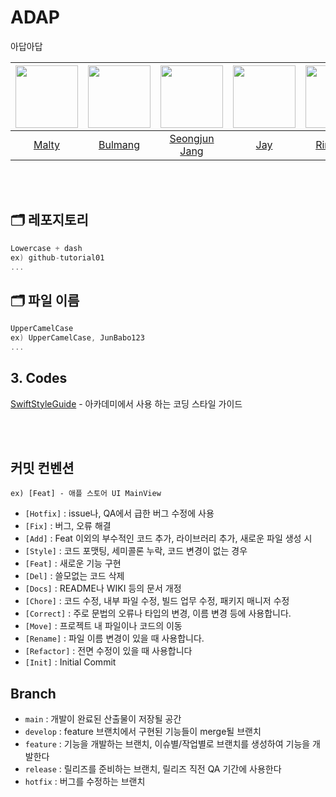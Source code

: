 # ADAP
아답아답

|[<img src="https://github.com/youihyonKim.png" width="100px">](https://github.com/youihyonKim)|[<img src="https://github.com/bulmang.png" width="100px">](https://github.com/bulmang)|[<img src="https://github.com/junnei.png" width="100px">](https://github.com/junnei)|[<img src="https://github.com/jay1261.png" width="100px">](https://github.com/jay1261)|[<img src="https://github.com/lil-prime01.png" width="100px">](https://github.com/lil-prime01)|
|:----:|:----:|:----:|:----:|:----:|
|[Malty](https://github.com/youihyonKim)|[Bulmang](https://github.com/bulmang)|[Seongjun Jang](https://github.com/junnei)|[Jay](https://github.com/jay1261)|[Rira Park](https://github.com/lil-prime01)|
<br>
<br>



## 🗂 레포지토리

```swift
Lowercase + dash
ex) github-tutorial01
...
```
## 🗂 파일 이름

```swift
UpperCamelCase
ex) UpperCamelCase, JunBabo123
...
```

## 3. Codes
[SwiftStyleGuide](https://github.com/DeveloperAcademy-POSTECH/swift-style-guide) - 아카데미에서 사용 하는 코딩 스타일 가이드 


<br>
<br>

## 커밋 컨벤션
```
ex) [Feat] - 애플 스토어 UI MainView 
```
  - `[Hotfix]` : issue나, QA에서 급한 버그 수정에 사용
  - `[Fix]` : 버그, 오류 해결
  - `[Add]` : Feat 이외의 부수적인 코드 추가, 라이브러리 추가, 새로운 파일 생성 시
  - `[Style]` : 코드 포맷팅, 세미콜론 누락, 코드 변경이 없는 경우
  - `[Feat]` : 새로운 기능 구현
  - `[Del]` : 쓸모없는 코드 삭제
  - `[Docs]` : README나 WIKI 등의 문서 개정
  - `[Chore]` : 코드 수정, 내부 파일 수정, 빌드 업무 수정, 패키지 매니저 수정
  - `[Correct]` : 주로 문법의 오류나 타입의 변경, 이름 변경 등에 사용합니다.
  - `[Move]` : 프로젝트 내 파일이나 코드의 이동
  - `[Rename]` : 파일 이름 변경이 있을 때 사용합니다.
  - `[Refactor]` : 전면 수정이 있을 때 사용합니다
  - `[Init]` : Initial Commit
## Branch
  - `main` : 개발이 완료된 산출물이 저장될 공간
  - `develop` : feature 브랜치에서 구현된 기능들이 merge될 브랜치
  - `feature` : 기능을 개발하는 브랜치, 이슈별/작업별로 브랜치를 생성하여 기능을 개발한다
  - `release` : 릴리즈를 준비하는 브랜치, 릴리즈 직전 QA 기간에 사용한다
  - `hotfix` : 버그를 수정하는 브랜치
